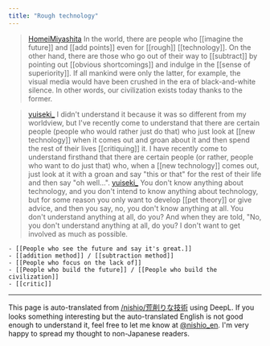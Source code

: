 ```yaml
---
title: "Rough technology"
---
```


> [HomeiMiyashita](https://twitter.com/HomeiMiyashita/status/1772215914714333583/history) In the world, there are people who [[imagine the future]] and [[add points]] even for [[rough]] [[technology]]. On the other hand, there are those who go out of their way to [[subtract]] by pointing out [[obvious shortcomings]] and indulge in the [[sense of superiority]]. If all mankind were only the latter, for example, the visual media would have been crushed in the era of black-and-white silence. In other words, our civilization exists today thanks to the former.

> [yuiseki_](https://twitter.com/yuiseki_/status/1772245268353970527) I didn't understand it because it was so different from my worldview, but I've recently come to understand that there are certain people (people who would rather just do that) who just look at [[new technology]] when it comes out and groan about it and then spend the rest of their lives [[critiquing]] it. I have recently come to understand firsthand that there are certain people (or rather, people who want to do just that) who, when a [[new technology]] comes out, just look at it with a groan and say "this or that" for the rest of their life and then say "oh well...".
> [yuiseki_](https://twitter.com/yuiseki_/status/1772246818224484512) You don't know anything about technology, and you don't intend to know anything about technology, but for some reason you only want to develop [[pet theory]] or give advice, and then you say, no, you don't know anything at all. You don't understand anything at all, do you? And when they are told, "No, you don't understand anything at all, do you? I don't want to get involved as much as possible.

    - [[People who see the future and say it's great.]]
    - [[addition method]] / [[subtraction method]]
    - [[People who focus on the lack of]]
    - [[People who build the future]] / [[People who build the civilization]]
    - [[critic]]

---
This page is auto-translated from [/nishio/荒削りな技術](https://scrapbox.io/nishio/荒削りな技術) using DeepL. If you looks something interesting but the auto-translated English is not good enough to understand it, feel free to let me know at [@nishio_en](https://twitter.com/nishio_en). I'm very happy to spread my thought to non-Japanese readers.